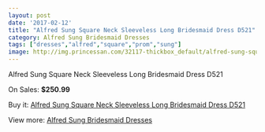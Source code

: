 ```yaml
---
layout: post
date: '2017-02-12'
title: "Alfred Sung Square Neck Sleeveless Long Bridesmaid Dress D521"
category: Alfred Sung Bridesmaid Dresses
tags: ["dresses","alfred","square","prom","sung"]
image: http://img.princessan.com/32117-thickbox_default/alfred-sung-square-neck-sleeveless-long-bridesmaid-dress-d521.jpg
---
```

Alfred Sung Square Neck Sleeveless Long Bridesmaid Dress D521

On Sales: **$250.99**
<a href="https://www.princessan.com/en/14695-alfred-sung-square-neck-sleeveless-long-bridesmaid-dress-d521.html"><amp-img layout="responsive" width="600" height="600" src="//img.princessan.com/32117-thickbox_default/alfred-sung-square-neck-sleeveless-long-bridesmaid-dress-d521.jpg" alt="Alfred Sung Square Neck Sleeveless Long Bridesmaid Dress D521 0" /></a>

Buy it: [Alfred Sung Square Neck Sleeveless Long Bridesmaid Dress D521](https://www.princessan.com/en/14695-alfred-sung-square-neck-sleeveless-long-bridesmaid-dress-d521.html "Alfred Sung Square Neck Sleeveless Long Bridesmaid Dress D521")

View more: [Alfred Sung Bridesmaid Dresses](https://www.princessan.com/en/107- "Alfred Sung Bridesmaid Dresses")